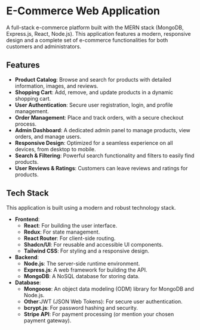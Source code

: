 # E-Commerce Web Application
A full-stack e-commerce platform built with the MERN stack (MongoDB, Express.js, React, Node.js). This application features a modern, responsive design and a complete set of e-commerce functionalities for both customers and administrators.
## Features
- **Product Catalog**: Browse and search for products with detailed information, images, and reviews.
- **Shopping Cart**: Add, remove, and update products in a dynamic shopping cart.
- **User Authentication**: Secure user registration, login, and profile management.
- **Order Management**: Place and track orders, with a secure checkout process.
- **Admin Dashboard**: A dedicated admin panel to manage products, view orders, and manage users.
- **Responsive Design**: Optimized for a seamless experience on all devices, from desktop to mobile.
- **Search & Filtering**: Powerful search functionality and filters to easily find products.
- **User Reviews & Ratings**: Customers can leave reviews and ratings for products.
## Tech Stack
This application is built using a modern and robust technology stack.
- **Frontend**:
  - **React**: For building the user interface.
  - **Redux**: For state management.
  - **React Router**: For client-side routing.
  - **Shadcn/UI**: For reusable and accessible UI components.
  - **Tailwind CSS**: For styling and a responsive design.
- **Backend**:
  - **Node.js**: The server-side runtime environment.
  - **Express.js**: A web framework for building the API.
  - **MongoDB**: A NoSQL database for storing data.
- **Database**:
  - **Mongoose**: An object data modeling (ODM) library for MongoDB and Node.js.
  - **Other**:JWT (JSON Web Tokens): For secure user authentication.
  - **bcrypt.js**: For password hashing and security.
  - **Stripe API**: For payment processing (or mention your chosen payment gateway).

